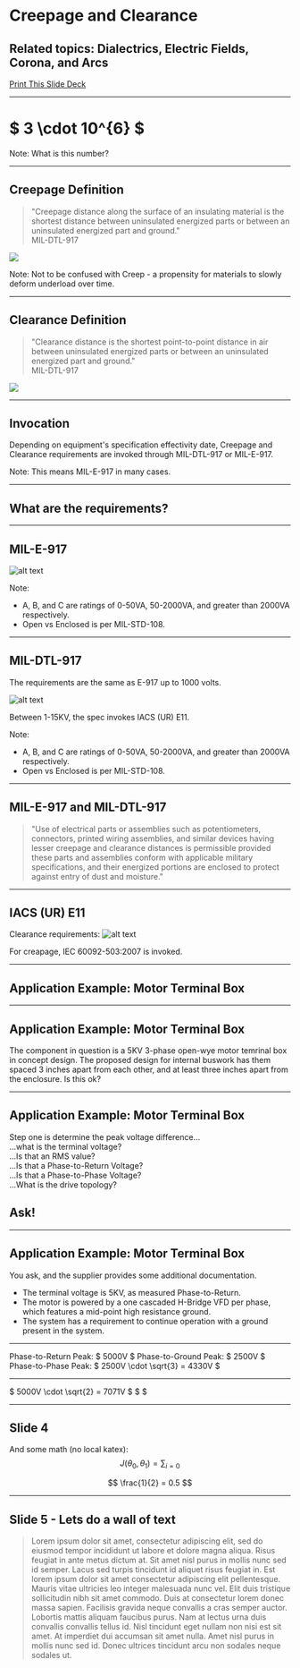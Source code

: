 # Creepage and Clearance

## Related topics: Dialectrics, Electric Fields, Corona, and Arcs

[Print This Slide Deck](?print-pdf)

---

# $ 3 \cdot 10^{6} $

Note: What is this number?

---

## Creepage Definition
>"Creepage distance along the surface of an insulating material is the shortest distance between uninsulated energized parts or between an uninsulated energized part and ground."  
> MIL-DTL-917

![](content/creepage_and_clearance.png)

Note: Not to be confused with Creep - a propensity for materials to slowly deform underload over time.

---

## Clearance Definition
>"Clearance distance is the shortest point-to-point distance in air between uninsulated energized parts or between an uninsulated energized part and ground."  
> MIL-DTL-917  

![](content/creepage_and_clearance.png)

---

## Invocation

Depending on equipment's specification effectivity date, Creepage and Clearance requirements are invoked through MIL-DTL-917 or MIL-E-917.

Note: This means MIL-E-917 in many cases.

---

## What are the requirements?

------

## MIL-E-917
![alt text](content/mil-e-917-table-1.png)

Note: 
- A, B, and C are ratings of 0-50VA, 50-2000VA, and greater than 2000VA respectively.
- Open vs Enclosed is per MIL-STD-108.

------

## MIL-DTL-917

The requirements are the same as E-917 up to 1000 volts.

![alt text](content/mil-dtl-917-table-3.png)

Between 1-15KV, the spec invokes IACS (UR) E11. 

Note: 
- A, B, and C are ratings of 0-50VA, 50-2000VA, and greater than 2000VA respectively.
- Open vs Enclosed is per MIL-STD-108.

------

## MIL-E-917 and MIL-DTL-917

>"Use of electrical parts or assemblies such as potentiometers, connectors, printed wiring assemblies, and similar devices having lesser creepage and clearance distances is permissible provided these parts and assemblies conform with applicable military specifications, and their energized portions are enclosed to protect against entry of dust and moisture."

------

## IACS (UR) E11
Clearance requirements:
![alt text](content/e11.png)  

For creapage, IEC 60092-503:2007 is invoked.

---

## Application Example: Motor Terminal Box

------

## Application Example: Motor Terminal Box

The component in question is a 5KV 3-phase open-wye motor temrinal box in concept design.  The proposed design for internal buswork has them spaced 3 inches apart from each other, and at least three inches apart from the enclosure.  Is this ok?

------

## Application Example: Motor Terminal Box

Step one is determine the peak voltage difference...  
...what is the terminal voltage?  
...Is that an RMS value?   
...Is that a Phase-to-Return Voltage?    
...Is that a Phase-to-Phase Voltage?  
...What is the drive topology?    
## Ask!


------

## Application Example: Motor Terminal Box

You ask, and the supplier provides some additional documentation.  
- The terminal voltage is 5KV, as measured Phase-to-Return.  
- The motor is powered by a one cascaded H-Bridge VFD per phase, which features a mid-point high resistance ground.  
- The system has a requirement to continue operation with a ground present in the system.

------

Phase-to-Return Peak: $ 5000V $
Phase-to-Ground Peak: $ 2500V $
Phase-to-Phase Peak: $ 2500V \cdot \sqrt{3} = 4330V $

------


$ 5000V \cdot \sqrt{2} = 7071V $
$ $


------

## Slide 4

And some math (no local katex):
$$ J(\theta_0,\theta_1) = \sum_{i=0} $$  

$$ \frac{1}{2} = 0.5 $$

---

## Slide 5 - Lets do a wall of text

>Lorem ipsum dolor sit amet, consectetur adipiscing elit, sed do eiusmod tempor incididunt ut labore et dolore magna aliqua. Risus feugiat in ante metus dictum at. Sit amet nisl purus in mollis nunc sed id semper. Lacus sed turpis tincidunt id aliquet risus feugiat in. Est lorem ipsum dolor sit amet consectetur adipiscing elit pellentesque. Mauris vitae ultricies leo integer malesuada nunc vel. Elit duis tristique sollicitudin nibh sit amet commodo. Duis at consectetur lorem donec massa sapien. Facilisis gravida neque convallis a cras semper auctor. Lobortis mattis aliquam faucibus purus. Nam at lectus urna duis convallis convallis tellus id. Nisl tincidunt eget nullam non nisi est sit amet. At imperdiet dui accumsan sit amet nulla. Amet nisl purus in mollis nunc sed id. Donec ultrices tincidunt arcu non sodales neque sodales ut.
